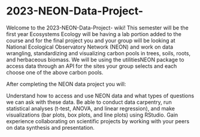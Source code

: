 # 2023-NEON-Data-Project-
Welcome to the 2023-NEON-Data-Project- wiki! This semester will be the first year Ecosystems Ecology will be having a lab portion added to the course and for the final project you and your group will be looking at National Ecological Observatory Network (NEON) and work on data wrangling, standardizing and visualizing carbon pools in trees, soils, roots, and herbaceous biomass. We will be using the utilitiesNEON package to access data through an API for the sites your group selects and each choose one of the above carbon pools.

After completing the NEON data project you will:

Understand how to access and use NEON data and what types of questions we can ask with these data.
Be able to conduct data carpentry, run statistical analyses (t-test, ANOVA, and linear regression), and make visualizations (bar plots, box plots, and line plots) using RStudio.
Gain experience collaborating on scientific projects by working with your peers on data synthesis and presentation.
